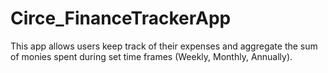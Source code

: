 # Circe_FinanceTrackerApp
This app allows users keep track of their expenses and aggregate the sum of monies spent during set time frames  (Weekly, Monthly, Annually).
